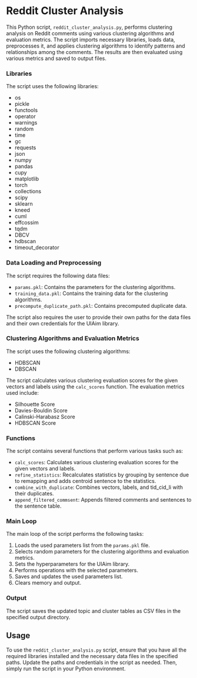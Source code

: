 # Reddit Cluster Analysis

This Python script, `reddit_cluster_analysis.py`, performs clustering analysis on Reddit comments using various clustering algorithms and evaluation metrics. The script imports necessary libraries, loads data, preprocesses it, and applies clustering algorithms to identify patterns and relationships among the comments. The results are then evaluated using various metrics and saved to output files.

### Libraries

The script uses the following libraries:

- os
- pickle
- functools
- operator
- warnings
- random
- time
- gc
- requests
- json
- numpy
- pandas
- cupy
- matplotlib
- torch
- collections
- scipy
- sklearn
- kneed
- cuml
- effcossim
- tqdm
- DBCV
- hdbscan
- timeout_decorator

### Data Loading and Preprocessing

The script requires the following data files:

- `params.pkl`: Contains the parameters for the clustering algorithms.
- `training_data.pkl`: Contains the training data for the clustering algorithms.
- `precompute_duplicate_path.pkl`: Contains precomputed duplicate data.

The script also requires the user to provide their own paths for the data files and their own credentials for the UIAim library.

### Clustering Algorithms and Evaluation Metrics

The script uses the following clustering algorithms:

- HDBSCAN
- DBSCAN

The script calculates various clustering evaluation scores for the given vectors and labels using the `calc_scores` function. The evaluation metrics used include:

- Silhouette Score
- Davies-Bouldin Score
- Calinski-Harabasz Score
- HDBSCAN Score

### Functions

The script contains several functions that perform various tasks such as:

- `calc_scores`: Calculates various clustering evaluation scores for the given vectors and labels.
- `refine_statistics`: Recalculates statistics by grouping by sentence due to remapping and adds centroid sentence to the statistics.
- `combine_with_duplicate`: Combines vectors, labels, and tid_cid_li with their duplicates.
- `append_filtered_commsent`: Appends filtered comments and sentences to the sentence table.

### Main Loop

The main loop of the script performs the following tasks:

1. Loads the used parameters list from the `params.pkl` file.
2. Selects random parameters for the clustering algorithms and evaluation metrics.
3. Sets the hyperparameters for the UIAim library.
4. Performs operations with the selected parameters.
5. Saves and updates the used parameters list.
6. Clears memory and output.

### Output

The script saves the updated topic and cluster tables as CSV files in the specified output directory.

## Usage

To use the `reddit_cluster_analysis.py` script, ensure that you have all the required libraries installed and the necessary data files in the specified paths. Update the paths and credentials in the script as needed. Then, simply run the script in your Python environment.